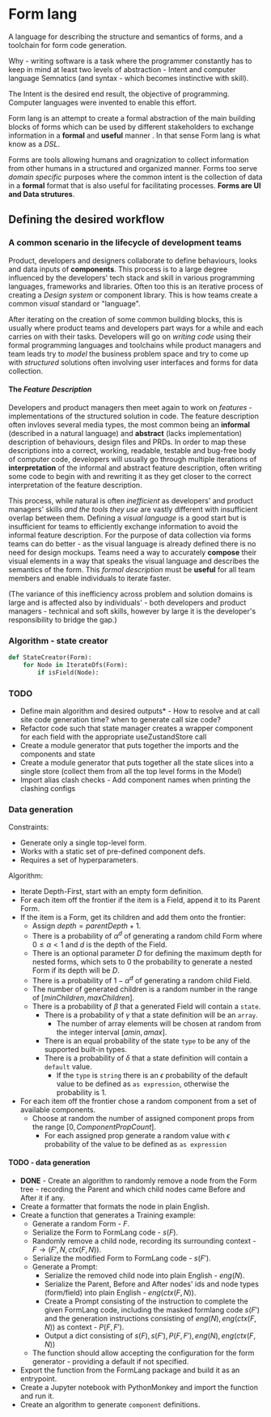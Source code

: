 # Form lang

A language for describing the structure and semantics of forms, and a toolchain for form code generation.

Why - writing software is a task where the programmer constantly has to keep in mind at least two levels of abstraction - Intent and computer language Semnatics (and syntax - which becomes instinctive with skill).

The Intent is the desired end result, the objective of programming. Computer languages were invented to enable this effort.

Form lang is an attempt to create a formal abstraction of the main building blocks of forms which can be used by different stakeholders to exchange information in a **formal** and **useful** manner . In that sense Form lang is what know as a _DSL_.

Forms are tools allowing humans and oragnization to collect information from other humans in a structured and organized manner. Forms too serve _domain specific_ purposes where the common intent is the collection of data in a **formal** format that is also useful for facilitating processes. **Forms are UI and Data strutures**.

## Defining the desired workflow

### A common scenario in the lifecycle of development teams

Product, developers and designers collaborate to define behaviours, looks and data inputs of **components**. This process is to a large degree influenced by the developers' tech stack and skill in various programming languages, frameworks and libraries. Often too this is an iterative process of creating a _Design system_ or component library. This is how teams create a common _visual_ standard or "language".

After iterating on the creation of some common building blocks, this is usually where product teams and developers part ways for a while and each carries on with their tasks. Developers will go on _writing code_ using their formal programming languages and toolchains while product managers and team leads try to _model_ the business problem space and try to come up with _structured_ solutions often involving user interfaces and forms for data collection.

#### The _Feature Description_

Developers and product managers then meet again to work on _features_ - implementations of the structured solution in code.
The feature description often invloves several media types, the most common being an **informal** (described in a natural language) and **abstract** (lacks implementation) description of behaviours, design files and PRDs. In order to map these descriptions into a correct, working, readable, testable and bug-free body of computer code, developers will usually go through multiple iterations of **interpretation** of the informal and abstract feature description, often writing some code to begin with and rewriting it as they get closer to the correct interpretation of the feature description.

This process, while natural is often _inefficient_ as developers' and product managers' skills _and the tools they use_ are vastly different with insufficient overlap between them.
Defining a _visual language_ is a good start but is insufficient for teams to efficiently exchange information to avoid the informal feature description.
For the purpose of data collection via forms teams can do better - as the visual language is already defined there is no need for design mockups. Teams need a way to accurately **compose** their visual elements in a way that speaks the visual language and describes the semantics of the form. This _formal description_ must be **useful** for all team members and enable individuals to iterate faster.

(The variance of this inefficiency across problem and solution domains is large and is affected also by individuals' - both developers and product managers - technical and soft skills, however by large it is the developer's responsibility to bridge the gap.)

### Algorithm - state creator

```python
def StateCreator(Form):
    for Node in IterateDfs(Form):
        if isField(Node):

```
### TODO
* Define main algorithm and desired outputs* - How to resolve <useStateHook> and <sliceId> at call site code generation time? when to generate call size code?
* Refactor code such that state manager creates a wrapper component for each field with the appropriate useZustandStore call
* Create a module generator that puts together the imports and the components and state
* Create a module generator that puts together all the state slices into a single store (collect them from all the top level forms in the Model)
* Import alias clash checks - Add component names when printing the clashing configs


### Data generation
Constraints:

* Generate only a single top-level form.
* Works with a static set of pre-defined component defs.
* Requires a set of hyperparameters.

Algorithm:

* Iterate Depth-First, start with an empty form definition.
* For each item off the frontier if the item is a Field, append it to its Parent Form.
* If the item is a Form, get its children and add them onto the frontier:
    * Assign $depth = parentDepth + 1$.
    * There is a probability of $\alpha^{d}$ of generating a random child Form where $0 \leq \alpha < 1$ and $d$ is the depth of the Field.
    * There is an optional parameter $D$ for defining the maximum depth for nested forms, which sets to $0$ the probability to generate a nested Form if its depth will be $D$. 
    * There is a probability of $1 - \alpha^{d}$ of generating a random child Field.
    * The number of generated children is a random number in the range of $[minChildren, maxChildren]$.
    * There is a probability of $\beta$ that a generated Field will contain a `state`.
      * There is a probability of $\gamma$ that a state definition will be an `array`.
        * The number of array elements will be chosen at random from the integer interval $[amin, amax]$. 
      * There is an equal probability of the state `type` to be any of the supported built-in types.
      * There is a probability of $\delta$ that a state definition will contain a `default` value.
        * If the `type` is `string` there is an $\epsilon$ probability of the default value to be defined as `as expression`, otherwise the probability is $1$.
* For each item off the frontier chose a random component from a set of available components.
  * Choose at random the number of assigned component props from the range $[0, ComponentPropCount]$.
    * For each assigned prop generate a random value with $\epsilon$ probability of the value to be defined as `as expression`

#### TODO - data generation
* **DONE** - Create an algorithm to randomly remove a node from the Form tree - recording the Parent and which child nodes came Before and After it if any.
* Create a formatter that formats the node in plain English.
* Create a function that generates a Training example:
  * Generate a random Form - $F$.
  * Serialize the Form to FormLang code - $s(F)$.
  * Randomly remove a child node, recording its surrounding context - $F \to (F', N, ctx(F, N))$.
  * Serialize the modified Form to FormLang code - $s(F')$. 
  * Generate a Prompt:
    * Serialize the removed child node into plain English - $eng(N)$.
    * Serialize the Parent, Before and After nodes' ids and node types (form/field) into plain English - $eng(ctx(F, N))$.
    * Create a Prompt consisting of the instruction to complete the given FormLang code, including the masked formlang code $s(F')$ and the generation instructions consisting of $eng(N), eng(ctx(F, N))$ as context - $P(F, F')$.
    * Output a dict consisting of $s(F), s(F'), P(F, F'), eng(N), eng(ctx(F, N))$
  * The function should allow accepting the configuration for the form generator - providing a default if not specified. 
* Export the function from the FormLang package and build it as an entrypoint.
* Create a Jupyter notebook with PythonMonkey and import the function and run it.
* Create an algorithm to generate `component` definitions.

